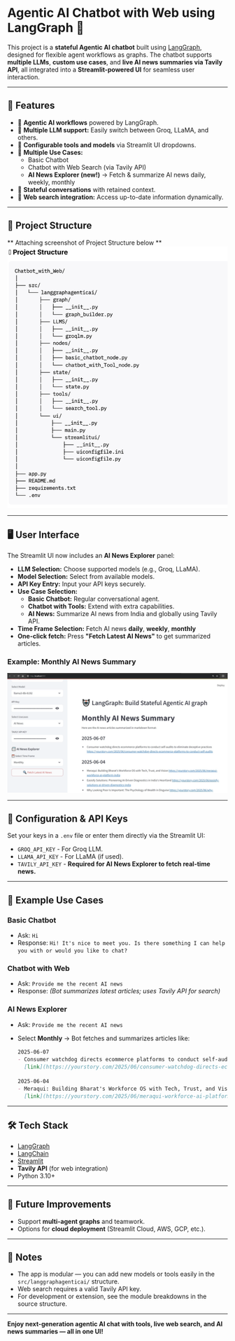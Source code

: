 
# Agentic AI Chatbot with Web using LangGraph 🤖

This project is a **stateful Agentic AI chatbot** built using [LangGraph](https://python.langchain.com/docs/langgraph/), designed for flexible agent workflows as graphs. The chatbot supports **multiple LLMs**, **custom use cases**, and **live AI news summaries via Tavily API**, all integrated into a **Streamlit-powered UI** for seamless user interaction.

---

## 🚀 Features

* 🔹 **Agentic AI workflows** powered by LangGraph.  
* 🔹 **Multiple LLM support:** Easily switch between Groq, LLaMA, and others.  
* 🔹 **Configurable tools and models** via Streamlit UI dropdowns.  
* 🔹 **Multiple Use Cases:**  
  - Basic Chatbot  
  - Chatbot with Web Search (via Tavily API)  
  - **AI News Explorer (new!)** → Fetch & summarize AI news daily, weekly, monthly  
* 🔹 **Stateful conversations** with retained context.  
* 🔹 **Web search integration:** Access up-to-date information dynamically.  

---

## 📂 Project Structure

** Attaching screenshot of Project Structure below **  
![Project Structure](docs/chatbot_with_web_project_structure.png)

---

## 🖥️ User Interface

The Streamlit UI now includes an **AI News Explorer** panel:

* **LLM Selection:** Choose supported models (e.g., Groq, LLaMA).  
* **Model Selection:** Select from available models.  
* **API Key Entry:** Input your API keys securely.  
* **Use Case Selection:**  
  - **Basic Chatbot:** Regular conversational agent.  
  - **Chatbot with Tools:** Extend with extra capabilities.  
  - **AI News:** Summarize AI news from India and globally using Tavily API.  
* **Time Frame Selection:** Fetch AI news **daily**, **weekly**, **monthly**  
* **One-click fetch:** Press **"Fetch Latest AI News"** to get summarized articles.  

### **Example: Monthly AI News Summary**
![AI News Explorer](docs/ai_news_explorer.png)

---

## 🔑 Configuration & API Keys

Set your keys in a `.env` file or enter them directly via the Streamlit UI:

* `GROQ_API_KEY` - For Groq LLM.
* `LLAMA_API_KEY` - For LLaMA (if used).
* `TAVILY_API_KEY` - **Required for AI News Explorer to fetch real-time news.**

---

## 📖 Example Use Cases

### **Basic Chatbot**

* Ask: `Hi`
* Response: `Hi! It's nice to meet you. Is there something I can help you with or would you like to chat?`

### **Chatbot with Web**
- Ask: `Provide me the recent AI news`
- Response: *(Bot summarizes latest articles; uses Tavily API for search)*

### **AI News Explorer**

* Ask: `Provide me the recent AI news`
* Select **Monthly** → Bot fetches and summarizes articles like:

  ```markdown
  2025-06-07
  - Consumer watchdog directs ecommerce platforms to conduct self-audits...
    [link](https://yourstory.com/2025/06/consumer-watchdog-directs-ecommerce-platforms-to-conduct-self-audits)

  2025-06-04
  - Meraqui: Building Bharat's Workforce OS with Tech, Trust, and Vision...
    [link](https://yourstory.com/2025/06/meraqui-workforce-ai-platform-india)
  ```

---

## 🛠️ Tech Stack

* [LangGraph](https://python.langchain.com/docs/langgraph/)
* [LangChain](https://www.langchain.com/)
* [Streamlit](https://streamlit.io/)
* **Tavily API** (for web integration)
* Python 3.10+

---

## 📌 Future Improvements

* Support **multi-agent graphs** and teamwork.
* Options for **cloud deployment** (Streamlit Cloud, AWS, GCP, etc.).

---

## 📝 Notes

* The app is modular — you can add new models or tools easily in the `src/langgraphagenticai/` structure.
* Web search requires a valid Tavily API key.
* For development or extension, see the module breakdowns in the source structure.

---

**Enjoy next-generation agentic AI chat with tools, live web search, and AI news summaries — all in one UI!**

